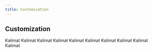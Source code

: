 ```yaml
---
title: Customization
---
```


## Customization

Kalimat Kalimat
Kalimat Kalimat
Kalimat Kalimat
Kalimat Kalimat
Kalimat Kalimat
